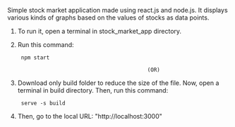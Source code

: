 Simple stock market application made using react.js and node.js. It displays various kinds of graphs based on the values of stocks as data points.

1) To run it, open a terminal in stock_market_app directory.

2) Run this command:

        npm start

                                                (OR)

1) Download only build folder to reduce the size of the file. Now, open a terminal in build directory. Then, run this command:

        serve -s build

2) Then, go to the local URL: "http://localhost:3000"